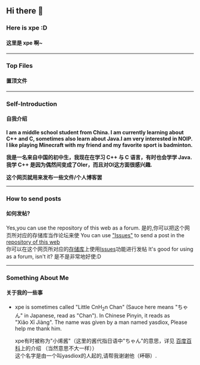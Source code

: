 ## Hi there 👋
<!--
**xpe-online/xpe-online** is a ✨ _special_ ✨ repository because its `README.md` (this file) appears on your GitHub profile.

Here are some ideas to get you started:

- 🔭 I’m currently working on ...
- 🌱 I’m currently learning ...
- 👯 I’m looking to collaborate on ...
- 🤔 I’m looking for help with ...
- 💬 Ask me about ...
- 📫 How to reach me: ...
- 😄 Pronouns: ...
- ⚡ Fun fact: ...
-->
### **Here is xpe :D**
#### **这里是 xpe 啊~**

----------------------------------------------------

### Top Files
#### 置顶文件

----------------------------------------------------

### Self-Introduction
#### 自我介绍

**I am a middle school student from China. I am currently learning about C++ and C, sometimes also learn about Java.I am very interested in NOIP.**
**I like playing Minecraft with my friend and my favorite sport is badminton.**

**我是一名来自中国的初中生，我现在在学习 C++ 与 C 语言，有时也会学学 Java. 我学 C++ 是因为偶然间变成了OIer，而且对OI这方面很感兴趣.**

**这个网页就用来发布一些文件/个人博客罢**

----------------------------------------------------

### How to send posts
#### 如何发帖?
Yes,you can use the repository of this web as a forum.
是的,你可以把这个网页所对应的存储库当作论坛来使
You can use ["Issues"](https://github.com/xpe-online/xpe-online.github.io/issues) to send a post in the [repository of this web](https://github.com/xpe-online/xpe-online.github.io)  
你可以在这个网页所对应的[存储库](https://github.com/xpe-online/xpe-online.github.io)上使用[Issues](https://github.com/xpe-online/xpe-online.github.io/issues)功能进行发帖
It's good for using as a forum, isn't it?
是不是非常地好使:D

----------------------------------------------------

### Something About Me
#### 关于我的一些事
- xpe is sometimes called "Little CnH<sub>2</sub>n Chan" (Sauce here means "ちゃん" in Japanese, read as "Chan"). In Chinese Pinyin, it reads as\
  "Xiǎo Xī Jiàng".
  The name was given by a man named yasdiox, Please help me thank him.
  
  xpe有时被称为"小烯酱"（这里的酱代指日语中"ちゃん"的意思，详见 [百度百科](https://baike.baidu.com/item/%E9%85%B1/18052177)上的介绍 （当然意思不大一样）） \
  这个名字是由一个叫yasdiox的人起的,请帮我谢谢他（~~坏耶~~）.
